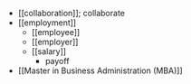- [[collaboration]]; collaborate
- [[employment]]
    - [[employee]]
    - [[employer]]
    - [[salary]]
        - payoff
- [[Master in Business Administration (MBA)]]
